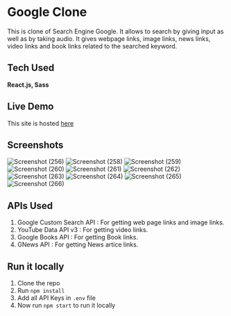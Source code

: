 # Google Clone
This is clone of Search Engine Google. It allows to search by giving input as well as by taking audio. It gives webpage links, image links, news links, video links and book links related to the searched keyword.

## Tech Used
**React.js, Sass**

## Live Demo
This site is hosted [here](https://google-clone-sai.netlify.app/)

## Screenshots
![Screenshot (256)](https://user-images.githubusercontent.com/56087847/128629570-a20a69da-5273-482e-97c8-d181aa79cfb2.png)
![Screenshot (258)](https://user-images.githubusercontent.com/56087847/128629575-1c0c062f-d661-4684-897f-bfc20bc31c16.png)
![Screenshot (259)](https://user-images.githubusercontent.com/56087847/128629579-2b49653f-abde-4e78-89cc-61ce01ac1d01.png)
![Screenshot (260)](https://user-images.githubusercontent.com/56087847/128629582-f9c1f6ec-4ea9-4a5e-8c4f-4b0523f3a0c6.png)
![Screenshot (261)](https://user-images.githubusercontent.com/56087847/128629584-74a29fec-a957-41cc-9155-3bba91747fcb.png)
![Screenshot (262)](https://user-images.githubusercontent.com/56087847/128629588-96da5f71-0476-4444-b010-ff98b1edafe6.png)
![Screenshot (263)](https://user-images.githubusercontent.com/56087847/128629591-c4030b5c-edde-48ef-80ae-38f9e572c959.png)
![Screenshot (264)](https://user-images.githubusercontent.com/56087847/128629593-46794343-9ee7-4e9e-9ad9-94cc86020501.png)
![Screenshot (265)](https://user-images.githubusercontent.com/56087847/128629598-4fb0d705-2c78-4873-a89e-c0b7b10cd9cf.png)
![Screenshot (266)](https://user-images.githubusercontent.com/56087847/128629600-a0e358b0-8a4f-40b3-be1c-9f289f1614c7.png)


## APIs Used
1. Google Custom Search API : For getting web page links and image links.
2. YouTube Data API v3 : For getting video links.
3. Google Books API : For getting Book links.
4. GNews API : For getting News artice links. 

## Run it locally
1. Clone the repo
2. Run `npm install`
3. Add all API Keys in `.env` file
4. Now run `npm start` to run it locally


